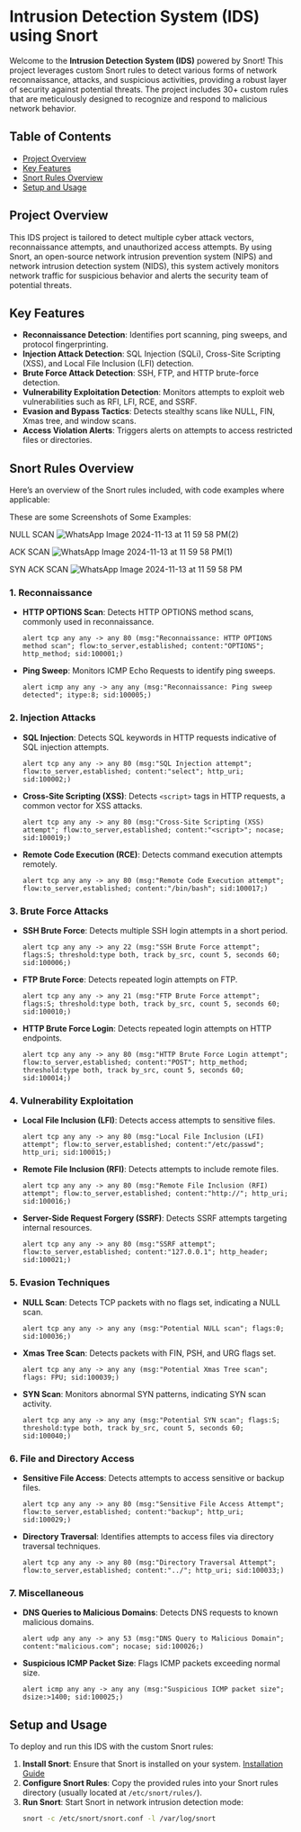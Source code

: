 # Intrusion Detection System (IDS) using Snort

Welcome to the **Intrusion Detection System (IDS)** powered by Snort! This project leverages custom Snort rules to detect various forms of network reconnaissance, attacks, and suspicious activities, providing a robust layer of security against potential threats. The project includes 30+ custom rules that are meticulously designed to recognize and respond to malicious network behavior.

## Table of Contents
- [Project Overview](#project-overview)
- [Key Features](#key-features)
- [Snort Rules Overview](#snort-rules-overview)
- [Setup and Usage](#setup-and-usage)

## Project Overview
This IDS project is tailored to detect multiple cyber attack vectors, reconnaissance attempts, and unauthorized access attempts. By using Snort, an open-source network intrusion prevention system (NIPS) and network intrusion detection system (NIDS), this system actively monitors network traffic for suspicious behavior and alerts the security team of potential threats.

## Key Features
- **Reconnaissance Detection**: Identifies port scanning, ping sweeps, and protocol fingerprinting.
- **Injection Attack Detection**: SQL Injection (SQLi), Cross-Site Scripting (XSS), and Local File Inclusion (LFI) detection.
- **Brute Force Attack Detection**: SSH, FTP, and HTTP brute-force detection.
- **Vulnerability Exploitation Detection**: Monitors attempts to exploit web vulnerabilities such as RFI, LFI, RCE, and SSRF.
- **Evasion and Bypass Tactics**: Detects stealthy scans like NULL, FIN, Xmas tree, and window scans.
- **Access Violation Alerts**: Triggers alerts on attempts to access restricted files or directories.

## Snort Rules Overview

Here’s an overview of the Snort rules included, with code examples where applicable:



These are some Screenshots of Some Examples:

NULL SCAN
![WhatsApp Image 2024-11-13 at 11 59 58 PM(2)](https://github.com/user-attachments/assets/2edb8f13-2b04-43ec-a5df-be265bca6468)

ACK SCAN
![WhatsApp Image 2024-11-13 at 11 59 58 PM(1)](https://github.com/user-attachments/assets/96a4d6f9-43f5-48aa-bd18-801deca2b0c4)

SYN ACK SCAN
![WhatsApp Image 2024-11-13 at 11 59 58 PM](https://github.com/user-attachments/assets/03ba022f-0d7f-4e4b-a3d4-0514aec7c8ec)





### 1. **Reconnaissance**
   - **HTTP OPTIONS Scan**: Detects HTTP OPTIONS method scans, commonly used in reconnaissance.
     ```snort
     alert tcp any any -> any 80 (msg:"Reconnaissance: HTTP OPTIONS method scan"; flow:to_server,established; content:"OPTIONS"; http_method; sid:100001;)
     ```
   - **Ping Sweep**: Monitors ICMP Echo Requests to identify ping sweeps.
     ```snort
     alert icmp any any -> any any (msg:"Reconnaissance: Ping sweep detected"; itype:8; sid:100005;)
     ```

### 2. **Injection Attacks**
   - **SQL Injection**: Detects SQL keywords in HTTP requests indicative of SQL injection attempts.
     ```snort
     alert tcp any any -> any 80 (msg:"SQL Injection attempt"; flow:to_server,established; content:"select"; http_uri; sid:100002;)
     ```
   - **Cross-Site Scripting (XSS)**: Detects `<script>` tags in HTTP requests, a common vector for XSS attacks.
     ```snort
     alert tcp any any -> any 80 (msg:"Cross-Site Scripting (XSS) attempt"; flow:to_server,established; content:"<script>"; nocase; sid:100019;)
     ```
   - **Remote Code Execution (RCE)**: Detects command execution attempts remotely.
     ```snort
     alert tcp any any -> any 80 (msg:"Remote Code Execution attempt"; flow:to_server,established; content:"/bin/bash"; sid:100017;)
     ```

### 3. **Brute Force Attacks**
   - **SSH Brute Force**: Detects multiple SSH login attempts in a short period.
     ```snort
     alert tcp any any -> any 22 (msg:"SSH Brute Force attempt"; flags:S; threshold:type both, track by_src, count 5, seconds 60; sid:100006;)
     ```
   - **FTP Brute Force**: Detects repeated login attempts on FTP.
     ```snort
     alert tcp any any -> any 21 (msg:"FTP Brute Force attempt"; flags:S; threshold:type both, track by_src, count 5, seconds 60; sid:100010;)
     ```
   - **HTTP Brute Force Login**: Detects repeated login attempts on HTTP endpoints.
     ```snort
     alert tcp any any -> any 80 (msg:"HTTP Brute Force Login attempt"; flow:to_server,established; content:"POST"; http_method; threshold:type both, track by_src, count 5, seconds 60; sid:100014;)
     ```

### 4. **Vulnerability Exploitation**
   - **Local File Inclusion (LFI)**: Detects access attempts to sensitive files.
     ```snort
     alert tcp any any -> any 80 (msg:"Local File Inclusion (LFI) attempt"; flow:to_server,established; content:"/etc/passwd"; http_uri; sid:100015;)
     ```
   - **Remote File Inclusion (RFI)**: Detects attempts to include remote files.
     ```snort
     alert tcp any any -> any 80 (msg:"Remote File Inclusion (RFI) attempt"; flow:to_server,established; content:"http://"; http_uri; sid:100016;)
     ```
   - **Server-Side Request Forgery (SSRF)**: Detects SSRF attempts targeting internal resources.
     ```snort
     alert tcp any any -> any 80 (msg:"SSRF attempt"; flow:to_server,established; content:"127.0.0.1"; http_header; sid:100021;)
     ```

### 5. **Evasion Techniques**
   - **NULL Scan**: Detects TCP packets with no flags set, indicating a NULL scan.
     ```snort
     alert tcp any any -> any any (msg:"Potential NULL scan"; flags:0; sid:100036;)
     ```
   - **Xmas Tree Scan**: Detects packets with FIN, PSH, and URG flags set.
     ```snort
     alert tcp any any -> any any (msg:"Potential Xmas Tree scan"; flags: FPU; sid:100039;)
     ```
   - **SYN Scan**: Monitors abnormal SYN patterns, indicating SYN scan activity.

     ```snort
     alert tcp any any -> any any (msg:"Potential SYN scan"; flags:S; threshold:type both, track by_src, count 5, seconds 60; sid:100040;)
     ```

### 6. **File and Directory Access**
   - **Sensitive File Access**: Detects attempts to access sensitive or backup files.
     ```snort
     alert tcp any any -> any 80 (msg:"Sensitive File Access Attempt"; flow:to_server,established; content:"backup"; http_uri; sid:100029;)
     ```
   - **Directory Traversal**: Identifies attempts to access files via directory traversal techniques.
     ```snort
     alert tcp any any -> any 80 (msg:"Directory Traversal Attempt"; flow:to_server,established; content:"../"; http_uri; sid:100033;)
     ```

### 7. **Miscellaneous**
   - **DNS Queries to Malicious Domains**: Detects DNS requests to known malicious domains.
     ```snort
     alert udp any any -> any 53 (msg:"DNS Query to Malicious Domain"; content:"malicious.com"; nocase; sid:100026;)
     ```
   - **Suspicious ICMP Packet Size**: Flags ICMP packets exceeding normal size.
     ```snort
     alert icmp any any -> any any (msg:"Suspicious ICMP packet size"; dsize:>1400; sid:100025;)
     ```

## Setup and Usage

To deploy and run this IDS with the custom Snort rules:

1. **Install Snort**: Ensure that Snort is installed on your system. [Installation Guide](https://www.snort.org/downloads)
2. **Configure Snort Rules**: Copy the provided rules into your Snort rules directory (usually located at `/etc/snort/rules/`).
3. **Run Snort**: Start Snort in network intrusion detection mode:
   ```bash
   snort -c /etc/snort/snort.conf -l /var/log/snort
